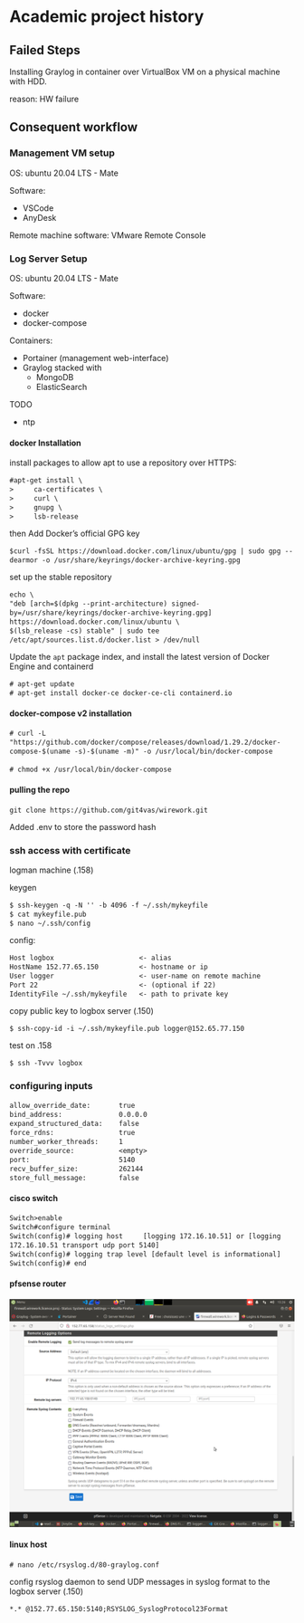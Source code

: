 # Academic project history

## Failed Steps

Installing Graylog in container over VirtualBox VM on a physical machine with HDD.

reason: HW failure

## Consequent workflow

### Management VM setup

OS: ubuntu 20.04 LTS - Mate

Software:

* VSCode
* AnyDesk

Remote machine software:
VMware Remote Console

### Log Server Setup

OS: ubuntu 20.04 LTS - Mate

Software:

* docker
* docker-compose

Containers:

* Portainer (management web-interface)
* Graylog stacked with
  * MongoDB
  * ElasticSearch

TODO

* ntp

#### docker Installation

install packages to allow apt to use a repository over HTTPS:

    #apt-get install \
    >     ca-certificates \
    >     curl \
    >     gnupg \
    >     lsb-release

then Add Docker’s official GPG key

    $curl -fsSL https://download.docker.com/linux/ubuntu/gpg | sudo gpg --dearmor -o /usr/share/keyrings/docker-archive-keyring.gpg

set up the stable repository

    echo \
    "deb [arch=$(dpkg --print-architecture) signed-by=/usr/share/keyrings/docker-archive-keyring.gpg] https://download.docker.com/linux/ubuntu \
    $(lsb_release -cs) stable" | sudo tee /etc/apt/sources.list.d/docker.list > /dev/null

Update the `apt` package index, and install the latest version of Docker Engine and containerd

    # apt-get update
    # apt-get install docker-ce docker-ce-cli containerd.io

#### docker-compose v2 installation

    # curl -L "https://github.com/docker/compose/releases/download/1.29.2/docker-compose-$(uname -s)-$(uname -m)" -o /usr/local/bin/docker-compose

    # chmod +x /usr/local/bin/docker-compose

#### pulling the repo

    git clone https://github.com/git4vas/wirework.git

Added .env to store the password hash

### ssh access with certificate

logman machine (.158)

keygen


    $ ssh-keygen -q -N '' -b 4096 -f ~/.ssh/mykeyfile
    $ cat mykeyfile.pub
    $ nano ~/.ssh/config
    
config:
    
    Host logbox                     <- alias
    HostName 152.77.65.150          <- hostname or ip
    User logger                     <- user-name on remote machine
    Port 22                         <- (optional if 22)
    IdentityFile ~/.ssh/mykeyfile   <- path to private key

copy public key to logbox server (.150)

    $ ssh-copy-id -i ~/.ssh/mykeyfile.pub logger@152.65.77.150

test on .158

    $ ssh -Tvvv logbox


### configuring inputs

    allow_override_date:       true
    bind_address:              0.0.0.0
    expand_structured_data:    false
    force_rdns:                true
    number_worker_threads:     1
    override_source:           <empty>
    port:                      5140
    recv_buffer_size:          262144
    store_full_message:        false

#### cisco switch

    Switch>enable
    Switch#configure terminal
    Switch(config)# logging host     [logging 172.16.10.51] or [logging 172.16.10.51 transport udp port 5140]
    Switch(config)# logging trap level [default level is informational]
    Switch(config)# end

#### pfsense router

![webGUI](pfsense.png)

#### linux host

    # nano /etc/rsyslog.d/80-graylog.conf

config rsyslog daemon to send UDP messages in syslog format to the logbox server (.150)

    *.* @152.77.65.150:5140;RSYSLOG_SyslogProtocol23Format

###